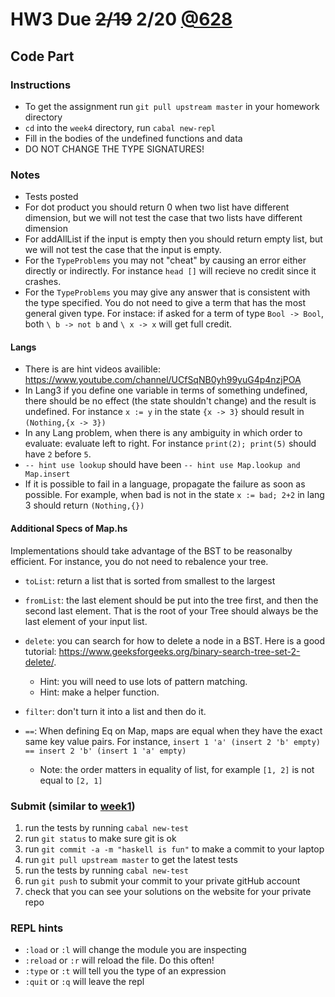 # HW3 Due ~~2/19~~ 2/20 [@628](https://piazza.com/class/jr9fgrf7efv7j0?cid=628)

## Code Part
### Instructions
* To get the assignment run ```git pull upstream master``` in your homework directory
* `cd` into the `week4` directory, run `cabal new-repl`
* Fill in the bodies of the undefined functions and data
* DO NOT CHANGE THE TYPE SIGNATURES!

### Notes
* Tests posted
* For dot product you should return 0 when two list have different dimension, but we will not test the case that two lists have different dimension
* For addAllList if the input is empty then you should return empty list, but we will not test the case that the input is empty.
* For the `TypeProblems` you may not "cheat" by causing an error either directly or indirectly.  For instance `head []` will recieve no credit since it crashes.
* For the `TypeProblems` you may give any answer that is consistent with the type specified.  You do not need to give a term that has the most general given type.  For instace: if asked for a term of type `Bool -> Bool`, both `\ b -> not b` and `\ x -> x` will get full credit.
#### Langs
* There is are hint videos availible: https://www.youtube.com/channel/UCfSqNB0yh99yuG4p4nzjPOA
* In Lang3 if you define one variable in terms of something undefined, there should be no effect (the state shouldn't change) and the result is undefined.  For instance `x := y` in the state `{x -> 3}` should result in `(Nothing,{x -> 3})`
* In any Lang problem, when there is any ambiguity in which order to evaluate:  evaluate left to right. For instance `print(2); print(5)` should have `2` before `5`.
* `-- hint use lookup` should have been `-- hint use Map.lookup and Map.insert`
* If it is possible to fail in a language, propagate the failure as soon as possible.  For example, when bad is not in the state `x := bad; 2+2` in lang 3 should return `(Nothing,{})`
#### Additional Specs of Map.hs
Implementations should take advantage of the BST to be reasonalby efficient.  For instance, you do not need to rebalence your tree.
- `toList`: return a list that is sorted from smallest to the largest
- `fromList`: the last element should be put into the tree first, and then the second last element. That is the root of your Tree should always be the last element of your input list.
- `delete`:  you can search for how to delete a node in a BST. Here is a good tutorial: https://www.geeksforgeeks.org/binary-search-tree-set-2-delete/. 
  - Hint: you will need to use lots of pattern matching.
  - Hint: make a helper function.
- `filter`: don't turn it into a list and then do it. 

- `==`: When defining Eq on Map, maps are equal when they have the exact same key value pairs. For instance, `insert 1 'a' (insert 2 'b' empty) == insert 2 'b' (insert 1 'a' empty)`
  - Note: the order matters in equality of list, for example `[1, 2]` is not equal to `[2, 1]`

### Submit (similar to [week1](../week1))
1. run the tests by running ```cabal new-test``` 
1. run ```git status``` to make sure git is ok
1. run ```git commit -a -m "haskell is fun"``` to make a commit to your laptop
1. run ```git pull upstream master``` to get the latest tests
1. run the tests by running ```cabal new-test``` 
1. run ```git push``` to submit your commit to your private gitHub account
1. check that you can see your solutions on the website for your private repo

### REPL hints
* `:load` or `:l` will change the module you are inspecting
* `:reload` or `:r` will reload the file.  Do this often!
* `:type` or `:t` will tell you the type of an expression
* `:quit` or `:q` will leave the repl
